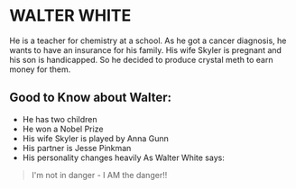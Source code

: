 # WALTER WHITE
He is a teacher for chemistry at a school. As he got a cancer diagnosis, he wants to have an insurance for his family. His wife Skyler is pregnant and his son is handicapped. So he decided to produce crystal meth to earn money for them.
## Good to Know about Walter:
* He has two children
* He won a Nobel Prize
* His wife Skyler is played by Anna Gunn
* His partner is Jesse Pinkman
* His personality changes heavily
As Walter White says:
> I'm not in danger - I AM the danger!!

